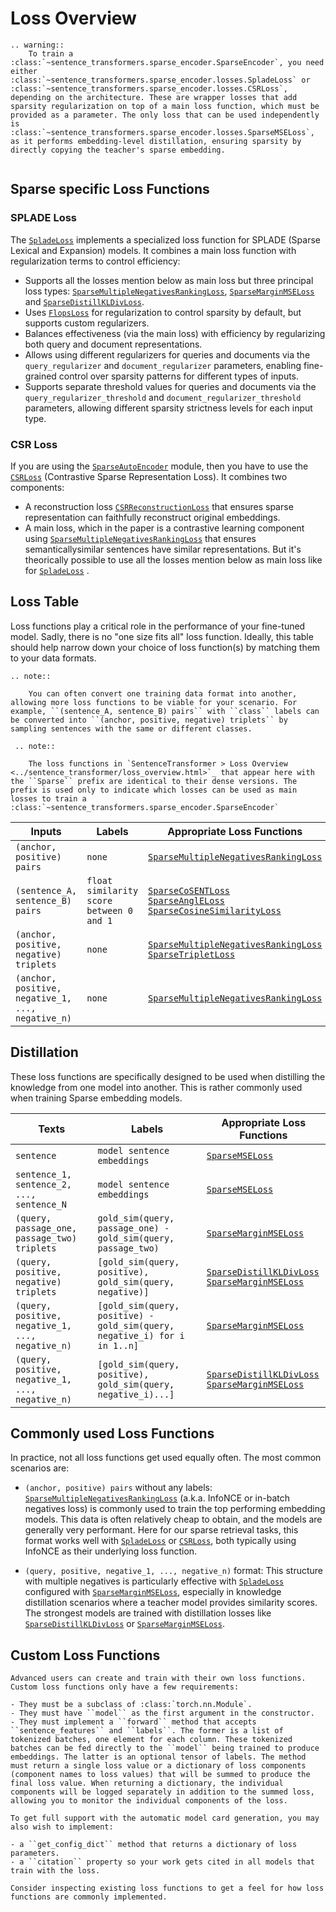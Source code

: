 # Loss Overview

```{eval-rst}
.. warning:: 
    To train a :class:`~sentence_transformers.sparse_encoder.SparseEncoder`, you need either :class:`~sentence_transformers.sparse_encoder.losses.SpladeLoss` or :class:`~sentence_transformers.sparse_encoder.losses.CSRLoss`, depending on the architecture. These are wrapper losses that add sparsity regularization on top of a main loss function, which must be provided as a parameter. The only loss that can be used independently is :class:`~sentence_transformers.sparse_encoder.losses.SparseMSELoss`, as it performs embedding-level distillation, ensuring sparsity by directly copying the teacher's sparse embedding.
    
```

## Sparse specific Loss Functions

### SPLADE Loss

The <a href="../package_reference/sparse_encoder/losses.html#spladeloss"><code>SpladeLoss</code></a> implements a specialized loss function for SPLADE (Sparse Lexical and Expansion) models. It combines a main loss function with regularization terms to control efficiency:

- Supports all the losses mention below as main loss but three principal loss types: <a href="../package_reference/sparse_encoder/losses.html#sparsemultiplenegativesrankingloss"><code>SparseMultipleNegativesRankingLoss</code></a>, <a href="../package_reference/sparse_encoder/losses.html#sparsemarginmseloss"><code>SparseMarginMSELoss</code></a> and <a href="../package_reference/sparse_encoder/losses.html#sparsedistilkldivloss"><code>SparseDistillKLDivLoss</code></a>.
- Uses <a href="../package_reference/sparse_encoder/losses.html#flopsloss"><code>FlopsLoss</code></a> for regularization to control sparsity by default, but supports custom regularizers.
- Balances effectiveness (via the main loss) with efficiency by regularizing both query and document representations.
- Allows using different regularizers for queries and documents via the `query_regularizer` and `document_regularizer` parameters, enabling fine-grained control over sparsity patterns for different types of inputs.
- Supports separate threshold values for queries and documents via the `query_regularizer_threshold` and `document_regularizer_threshold` parameters, allowing different sparsity strictness levels for each input type.

### CSR Loss

If you are using the <a href="../package_reference/sparse_encoder/models.html#sparseautoencoder"><code>SparseAutoEncoder</code></a> module, then you have to use the <a href="../package_reference/sparse_encoder/losses.html#csrloss"><code>CSRLoss</code></a> (Contrastive Sparse Representation Loss). It combines two components:

- A reconstruction loss <a href="../package_reference/sparse_encoder/losses.html#csrreconstructionloss"><code>CSRReconstructionLoss</code></a> that ensures sparse representation can faithfully reconstruct original embeddings.
- A main loss, which in the paper is a contrastive learning component using <a href="../package_reference/sparse_encoder/losses.html#sparsemultiplenegativesrankingloss">`SparseMultipleNegativesRankingLoss`</a> that ensures semanticallysimilar sentences have similar representations. But it's theorically possible to use all the losses mention below as main loss like for <a href="../package_reference/sparse_encoder/losses.html#spladeloss"><code>SpladeLoss</code></a> .


## Loss Table

Loss functions play a critical role in the performance of your fine-tuned model. Sadly, there is no "one size fits all" loss function. Ideally, this table should help narrow down your choice of loss function(s) by matching them to your data formats.

```{eval-rst}
.. note:: 

    You can often convert one training data format into another, allowing more loss functions to be viable for your scenario. For example, ``(sentence_A, sentence_B) pairs`` with ``class`` labels can be converted into ``(anchor, positive, negative) triplets`` by sampling sentences with the same or different classes.
 
 .. note:: 

    The loss functions in `SentenceTransformer > Loss Overview <../sentence_transformer/loss_overview.html>`_ that appear here with the ``Sparse`` prefix are identical to their dense versions. The prefix is used only to indicate which losses can be used as main losses to train a :class:`~sentence_transformers.sparse_encoder.SparseEncoder`
```

| Inputs                                            | Labels                                   | Appropriate Loss Functions                                                                                                                                                                                                                                                                                                                                                                                                                                                                                                                                                                                                          |
|---------------------------------------------------|------------------------------------------|-------------------------------------------------------------------------------------------------------------------------------------------------------------------------------------------------------------------------------------------------------------------------------------------------------------------------------------------------------------------------------------------------------------------------------------------------------------------------------------------------------------------------------------------------------------------------------------------------------------------------------------|
| `(anchor, positive) pairs`                        | `none`                                   | <a href="../package_reference/sparse_encoder/losses.html#sparsemultiplenegativesrankingloss">`SparseMultipleNegativesRankingLoss`</a>                      |
| `(sentence_A, sentence_B) pairs`                  | `float similarity score between 0 and 1` | <a href="../package_reference/sparse_encoder/losses.html#sparsecosentloss">`SparseCoSENTLoss`</a><br><a href="../package_reference/sparse_encoder/losses.html#sparseangleloss">`SparseAnglELoss`</a><br><a href="../package_reference/sparse_encoder/losses.html#sparsecosinesimilarityloss">`SparseCosineSimilarityLoss`</a>                                                                                                                                                                                                                                                                                                       |
| `(anchor, positive, negative) triplets`           | `none`                                   | <a href="../package_reference/sparse_encoder/losses.html#sparsemultiplenegativesrankingloss">`SparseMultipleNegativesRankingLoss`</a><br><a href="../package_reference/sparse_encoder/losses.html#sparsetripletloss">`SparseTripletLoss`</a> |
| `(anchor, positive, negative_1, ..., negative_n)` | `none`                                   | <a href="../package_reference/sparse_encoder/losses.html#sparsemultiplenegativesrankingloss">`SparseMultipleNegativesRankingLoss`</a>                                                                                                                                    |


## Distillation
These loss functions are specifically designed to be used when distilling the knowledge from one model into another. This is rather commonly used when training Sparse embedding models.

| Texts                                             | Labels                                                                    | Appropriate Loss Functions                                                                                                                                                                                              |
|---------------------------------------------------|---------------------------------------------------------------------------|-------------------------------------------------------------------------------------------------------------------------------------------------------------------------------------------------------------------------|
| `sentence`                                        | `model sentence embeddings`                                               | <a href="../package_reference/sparse_encoder/losses.html#sparsemseloss">`SparseMSELoss`</a>                                                                                                                             |
| `sentence_1, sentence_2, ..., sentence_N`         | `model sentence embeddings`                                               | <a href="../package_reference/sparse_encoder/losses.html#sparsemseloss">`SparseMSELoss`</a>                                                                                                                             |
| `(query, passage_one, passage_two) triplets`      | `gold_sim(query, passage_one) - gold_sim(query, passage_two)`             | <a href="../package_reference/sparse_encoder/losses.html#sparsemarginmseloss">`SparseMarginMSELoss`</a>                                                                                                                 |
| `(query, positive, negative) triplets`            | `[gold_sim(query, positive), gold_sim(query, negative)]`                  | <a href="../package_reference/sparse_encoder/losses.html#sparsedistilkldivloss">`SparseDistillKLDivLoss`</a><br><a href="../package_reference/sparse_encoder/losses.html#sparsemarginmseloss">`SparseMarginMSELoss`</a> |
| `(query, positive, negative_1, ..., negative_n)`  | `[gold_sim(query, positive) - gold_sim(query, negative_i) for i in 1..n]` | <a href="../package_reference/sparse_encoder/losses.html#sparsemarginmseloss">`SparseMarginMSELoss`</a>                                                                                                                 |
| `(query, positive, negative_1, ..., negative_n) ` | `[gold_sim(query, positive), gold_sim(query, negative_i)...] `            | <a href="../package_reference/sparse_encoder/losses.html#sparsedistilkldivloss">`SparseDistillKLDivLoss`</a><br><a href="../package_reference/sparse_encoder/losses.html#sparsemarginmseloss">`SparseMarginMSELoss`</a> |


## Commonly used Loss Functions

In practice, not all loss functions get used equally often. The most common scenarios are:

* `(anchor, positive) pairs` without any labels: <a href="../package_reference/sparse_encoder/losses.html#sparsemultiplenegativesrankingloss"><code>SparseMultipleNegativesRankingLoss</code></a> (a.k.a. InfoNCE or in-batch negatives loss) is commonly used to train the top performing embedding models. This data is often relatively cheap to obtain, and the models are generally very performant. Here for our sparse retrieval tasks, this format works well with <a href="../package_reference/sparse_encoder/losses.html#spladeloss"><code>SpladeLoss</code></a> or <a href="../package_reference/sparse_encoder/losses.html#csrloss"><code>CSRLoss</code></a>, both typically using InfoNCE as their underlying loss function.

* `(query, positive, negative_1, ..., negative_n)` format: This structure with multiple negatives is particularly effective with <a href="../package_reference/sparse_encoder/losses.html#spladeloss"><code>SpladeLoss</code></a> configured with <a href="../package_reference/sparse_encoder/losses.html#sparsemarginmseloss"><code>SparseMarginMSELoss</code></a>, especially in knowledge distillation scenarios where a teacher model provides similarity scores. The strongest models are trained with distillation losses like <a href="../package_reference/sparse_encoder/losses.html#sparsedistilkldivloss"><code>SparseDistillKLDivLoss</code></a> or <a href="../package_reference/sparse_encoder/losses.html#sparsemarginmseloss"><code>SparseMarginMSELoss</code></a>.

## Custom Loss Functions

```{eval-rst}
Advanced users can create and train with their own loss functions. Custom loss functions only have a few requirements:

- They must be a subclass of :class:`torch.nn.Module`.
- They must have ``model`` as the first argument in the constructor.
- They must implement a ``forward`` method that accepts ``sentence_features`` and ``labels``. The former is a list of tokenized batches, one element for each column. These tokenized batches can be fed directly to the ``model`` being trained to produce embeddings. The latter is an optional tensor of labels. The method must return a single loss value or a dictionary of loss components (component names to loss values) that will be summed to produce the final loss value. When returning a dictionary, the individual components will be logged separately in addition to the summed loss, allowing you to monitor the individual components of the loss.

To get full support with the automatic model card generation, you may also wish to implement:

- a ``get_config_dict`` method that returns a dictionary of loss parameters.
- a ``citation`` property so your work gets cited in all models that train with the loss.

Consider inspecting existing loss functions to get a feel for how loss functions are commonly implemented.
```